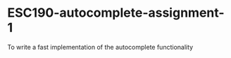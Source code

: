 # ESC190-autocomplete-assignment-1
To write a fast implementation of the autocomplete functionality 

